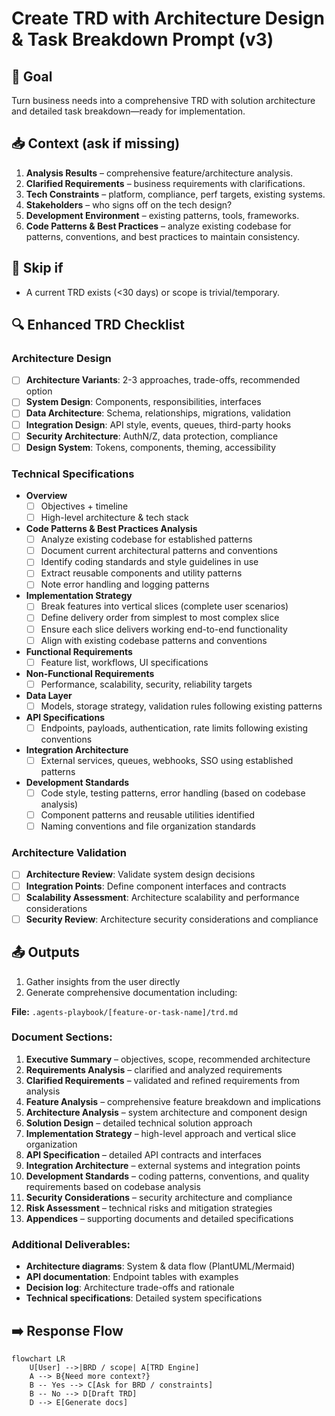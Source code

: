 # Create TRD with Architecture Design & Task Breakdown Prompt (v3)

## 🎯 Goal
Turn business needs into a comprehensive TRD with solution architecture and detailed task breakdown—ready for implementation.

## 📥 Context (ask if missing)
1. **Analysis Results** – comprehensive feature/architecture analysis.
2. **Clarified Requirements** – business requirements with clarifications.
3. **Tech Constraints** – platform, compliance, perf targets, existing systems.
4. **Stakeholders** – who signs off on the tech design?
5. **Development Environment** – existing patterns, tools, frameworks.
6. **Code Patterns & Best Practices** – analyze existing codebase for patterns, conventions, and best practices to maintain consistency.

## 🚦 Skip if
- A current TRD exists (<30 days) or scope is trivial/temporary.

## 🔍 Enhanced TRD Checklist

### **Architecture Design** 
- [ ] **Architecture Variants**: 2-3 approaches, trade-offs, recommended option
- [ ] **System Design**: Components, responsibilities, interfaces
- [ ] **Data Architecture**: Schema, relationships, migrations, validation
- [ ] **Integration Design**: API style, events, queues, third-party hooks
- [ ] **Security Architecture**: AuthN/Z, data protection, compliance
- [ ] **Design System**: Tokens, components, theming, accessibility

### **Technical Specifications**
- **Overview**  
  - [ ] Objectives + timeline  
  - [ ] High-level architecture & tech stack  

- **Code Patterns & Best Practices Analysis**
  - [ ] Analyze existing codebase for established patterns
  - [ ] Document current architectural patterns and conventions
  - [ ] Identify coding standards and style guidelines in use
  - [ ] Extract reusable components and utility patterns
  - [ ] Note error handling and logging patterns

- **Implementation Strategy**
  - [ ] Break features into vertical slices (complete user scenarios)
  - [ ] Define delivery order from simplest to most complex slice
  - [ ] Ensure each slice delivers working end-to-end functionality
  - [ ] Align with existing codebase patterns and conventions

- **Functional Requirements**  
  - [ ] Feature list, workflows, UI specifications  

- **Non-Functional Requirements**  
  - [ ] Performance, scalability, security, reliability targets  

- **Data Layer**  
  - [ ] Models, storage strategy, validation rules following existing patterns

- **API Specifications**  
  - [ ] Endpoints, payloads, authentication, rate limits following existing conventions

- **Integration Architecture**  
  - [ ] External services, queues, webhooks, SSO using established patterns

- **Development Standards**  
  - [ ] Code style, testing patterns, error handling (based on codebase analysis)
  - [ ] Component patterns and reusable utilities identified
  - [ ] Naming conventions and file organization standards

### **Architecture Validation**
- [ ] **Architecture Review**: Validate system design decisions
- [ ] **Integration Points**: Define component interfaces and contracts  
- [ ] **Scalability Assessment**: Architecture scalability and performance considerations
- [ ] **Security Review**: Architecture security considerations and compliance  

## 📤 Outputs
1. Gather insights from the user directly
2. Generate comprehensive documentation including:

**File:** `.agents-playbook/[feature-or-task-name]/trd.md`

### Document Sections:
1. **Executive Summary** – objectives, scope, recommended architecture
2. **Requirements Analysis** – clarified and analyzed requirements
3. **Clarified Requirements** – validated and refined requirements from analysis
4. **Feature Analysis** – comprehensive feature breakdown and implications
5. **Architecture Analysis** – system architecture and component design
6. **Solution Design** – detailed technical solution approach
7. **Implementation Strategy** – high-level approach and vertical slice organization
8. **API Specification** – detailed API contracts and interfaces
9. **Integration Architecture** – external systems and integration points
10. **Development Standards** – coding patterns, conventions, and quality requirements based on codebase analysis
11. **Security Considerations** – security architecture and compliance
12. **Risk Assessment** – technical risks and mitigation strategies
13. **Appendices** – supporting documents and detailed specifications

### Additional Deliverables:
- **Architecture diagrams**: System & data flow (PlantUML/Mermaid)
- **API documentation**: Endpoint tables with examples
- **Decision log**: Architecture trade-offs and rationale
- **Technical specifications**: Detailed system specifications  

## ➡️ Response Flow
```mermaid
flowchart LR
    U[User] -->|BRD / scope| A[TRD Engine]
    A --> B{Need more context?}
    B -- Yes --> C[Ask for BRD / constraints]
    B -- No --> D[Draft TRD]
    D --> E[Generate docs]
